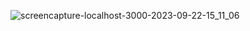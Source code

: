 ![screencapture-localhost-3000-2023-09-22-15_11_06](https://github.com/durgesh2051/React-js-food-website/assets/133377196/07d56dda-b9f4-4bd9-b0ce-23462ed5dae6)
